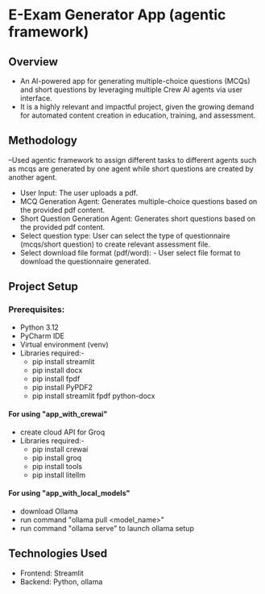 # E-Exam Generator App (agentic framework)
## Overview
- An AI-powered app for generating multiple-choice questions (MCQs) and short questions by leveraging multiple Crew AI agents via user interface.
- It is a highly relevant and impactful project, given the growing demand for automated content creation in education, training, and assessment.
## Methodology 
–Used agentic framework to assign different tasks to different agents such as mcqs are generated by one agent while short questions are created by another agent.
- User Input: The user uploads a pdf.
- MCQ Generation Agent: Generates multiple-choice questions based on the provided pdf content.
- Short Question Generation Agent: Generates short questions based on the provided pdf content.
- Select question type: User can select the type of questionnaire (mcqs/short question) to create relevant assessment file.
- Select download file format (pdf/word): - User select file format to download the questionnaire generated.
## Project Setup
### Prerequisites:
- Python 3.12 
- PyCharm IDE
- Virtual environment (venv)
 - Libraries required:-
   - pip install streamlit
   - pip install docx
   - pip install fpdf
   - pip install PyPDF2
   - pip install streamlit fpdf python-docx
  
#### For using "app_with_crewai"
- create cloud API for Groq
 - Libraries required:-
   - pip install crewai
   - pip install groq
   - pip install tools
   - pip install litellm

#### For using "app_with_local_models"
- download Ollama
- run command "ollama pull <model_name>"
- run command "ollama serve" to launch ollama setup
## Technologies Used
- Frontend: Streamlit
- Backend: Python, ollama
